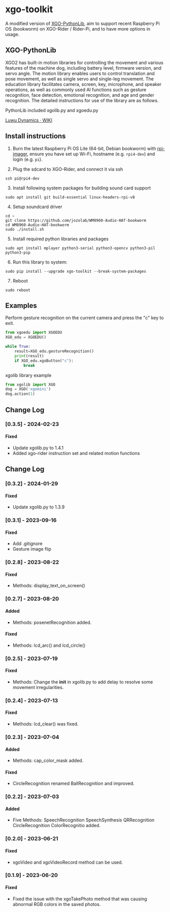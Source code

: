 # xgo-toolkit

A modified version of [XGO-PythonLib](https://github.com/Xgorobot/XGO-PythonLib/), aim to support recent Raspberry Pi OS (bookworm) on XGO-Rider / Rider-Pi, and to have more options in usage.

## XGO-PythonLib

XGO2 has built-in motion libraries for controlling the movement and various features of the machine dog, including battery level, firmware version, and servo angle. The motion library enables users to control translation and pose movement, as well as single servo and single-leg movement. The education library facilitates camera, screen, key, microphone, and speaker operations, as well as commonly used AI functions such as gesture recognition, face detection, emotional recognition, and age and gender recognition.  The detailed instructions for use of the library are as follows.

PythonLib included xgolib.py and xgoedu.py

[Luwu Dynamics · WIKI](https://www.yuque.com/luwudynamics)


## Install instructions 

1. Burn the latest Raspberry Pi OS Lite (64-bit, Debian bookworm) with [rpi-imager](https://www.raspberrypi.com/software/), ensure you have set up Wi-Fi, hostname (e.g. `rpi4-dev`) and login (e.g. `pi`).

2. Plug the sdcard to XGO-Rider, and connect it via ssh
```shell
ssh pi@rpi4-dev
```

3. Install following system packages for building sound card support

```shell
sudo apt install git build-essential linux-headers-rpi-v8
```

4. Setup soundcard driver

```shell
cd ~
git clone https://github.com/jozolab/WM8960-Audio-HAT-bookworm
cd WM8960-Audio-HAT-bookworm
sudo ./install.sh 
```

5. Install required python libraries and packages

```shell
sudo apt install mplayer python3-serial python3-opencv python3-pil python3-pip
```

6. Run this library to system:

```
sudo pip install --upgrade xgo-toolkit --break-system-packages
```

7. Reboot
```shell
sudo reboot
```

## Examples

Perform gesture recognition on the current camera and press the "c" key to exit.

```python
from xgoedu import XGOEDU 
XGO_edu = XGOEDU()

while True:
    result=XGO_edu.gestureRecognition()  
    print(result)
    if XGO_edu.xgoButton("c"):  
        break
```
xgolib library example
```python
from xgolib import XGO
dog = XGO('xgomini')
dog.action(1)
```
## Change Log

### [0.3.5] - 2024-02-23

#### Fixed
- Update xgolib.py to 1.4.1
- Added xgo-rider instruction set and related motion functions

## Change Log

### [0.3.2] - 2024-01-29

#### Fixed

- Update xgolib.py to 1.3.9

### [0.3.1] - 2023-09-16

#### Fixed

- Add .gitignore
- Gesture image flip

### [0.2.8] - 2023-08-22

#### Fixed

- Methods: display_text_on_screen()

### [0.2.7] - 2023-08-20

#### Added

- Methods: posenetRecognition added.

#### Fixed

- Methods: lcd_arc() and lcd_circle() 

### [0.2.5] - 2023-07-19

#### Fixed

- Methods: Change the __init__ in xgolib.py to add delay to resolve some movement irregularities.

### [0.2.4] - 2023-07-13

#### Fixed

- Methods: lcd_clear() was fixed.

### [0.2.3] - 2023-07-04

#### Added

- Methods: cap_color_mask added.

#### Fixed

- CircleRecognition renamed BallRecognition and improved.

### [0.2.2] - 2023-07-03

#### Added

- Five Methods: SpeechRecognition SpeechSynthesis QRRecognition CircleRecognition ColorRecognitio added.

### [0.2.0] - 2023-06-21

#### Fixed

- xgoVideo and xgoVideoRecord method can be used.

### [0.1.9] - 2023-06-20

#### Fixed

- Fixed the issue with the xgoTakePhoto method that was causing abnormal RGB colors in the saved photos.



